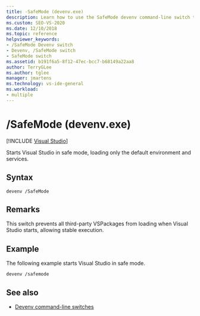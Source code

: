 ```yaml
---
title: -SafeMode (devenv.exe)
description: Learn how to use the SafeMode devenv command-line switch to start Visual Studio in safe mode, loading only the default environment and services.
ms.custom: SEO-VS-2020
ms.date: 12/10/2018
ms.topic: reference
helpviewer_keywords:
- /SafeMode Devenv switch
- Devenv, /SafeMode switch
- SafeMode switch
ms.assetid: b191f6a5-8f12-47ec-bcc7-b68149a22aa8
author: TerryGLee
ms.author: tglee
manager: jmartens
ms.technology: vs-ide-general
ms.workload:
- multiple
---
```

# /SafeMode (devenv.exe)

 [!INCLUDE [Visual Studio](~/includes/applies-to-version/vs-windows-only.md)]

Starts Visual Studio in safe mode, loading only the default environment and services.

## Syntax

```shell
devenv /SafeMode
```

## Remarks

This switch prevents all third-party VSPackages from loading when Visual Studio starts, allowing stable execution.

## Example

The following example starts Visual Studio in safe mode.

```shell
devenv /safemode
```

## See also

- [Devenv command-line switches](../../ide/reference/devenv-command-line-switches.md)
